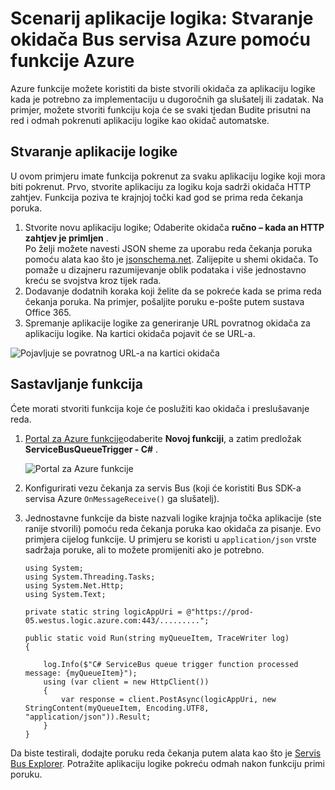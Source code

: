 <properties
   pageTitle="Scenarij aplikacije logika: Stvaranje okidača Azure funkcije servisa Bus | Microsoft Azure"
   description="Da biste stvorili servisa Bus okidača za aplikaciju logiku funkcije Azure"
   services="logic-apps,functions"
   documentationCenter=".net,nodejs,java"
   authors="jeffhollan"
   manager="dwrede"
   editor=""/>

<tags
   ms.service="logic-apps"
   ms.devlang="multiple"
   ms.topic="article"
   ms.tgt_pltfrm="na"
   ms.workload="integration"
   ms.date="05/23/2016"
   ms.author="jehollan"/>

# <a name="logic-app-scenario-create-an-azure-service-bus-trigger-by-using-azure-functions"></a>Scenarij aplikacije logika: Stvaranje okidača Bus servisa Azure pomoću funkcije Azure

Azure funkcije možete koristiti da biste stvorili okidača za aplikaciju logike kada je potrebno za implementaciju u dugoročnih ga slušatelj ili zadatak. Na primjer, možete stvoriti funkciju koja će se svaki tjedan Budite prisutni na red i odmah pokrenuti aplikaciju logike kao okidač automatske.

## <a name="build-the-logic-app"></a>Stvaranje aplikacije logike

U ovom primjeru imate funkcija pokrenut za svaku aplikaciju logike koji mora biti pokrenut. Prvo, stvorite aplikaciju za logiku koja sadrži okidača HTTP zahtjev. Funkcija poziva te krajnjoj točki kad god se prima reda čekanja poruka.  

1. Stvorite novu aplikaciju logike; Odaberite okidača **ručno – kada an HTTP zahtjev je primljen** .  
   Po želji možete navesti JSON sheme za uporabu reda čekanja poruka pomoću alata kao što je [jsonschema.net](http://jsonschema.net). Zalijepite u shemi okidača. To pomaže u dizajneru razumijevanje oblik podataka i više jednostavno kreću se svojstva kroz tijek rada.
1. Dodavanje dodatnih koraka koji želite da se pokreće kada se prima reda čekanja poruka. Na primjer, pošaljite poruku e-pošte putem sustava Office 365.  
1. Spremanje aplikacije logike za generiranje URL povratnog okidača za aplikaciju logike. Na kartici okidača pojavit će se URL-a.

![Pojavljuje se povratnog URL-a na kartici okidača][1]

## <a name="build-the-function"></a>Sastavljanje funkcija

Ćete morati stvoriti funkcija koje će poslužiti kao okidača i preslušavanje reda.

1. [Portal za Azure funkcije](https://functions.azure.com/signin)odaberite **Novoj funkciji**, a zatim predložak **ServiceBusQueueTrigger - C#** .

    ![Portal za Azure funkcije][2]

2. Konfigurirati vezu čekanja za servis Bus (koji će koristiti Bus SDK-a servisa Azure `OnMessageReceive()` ga slušatelj).
3. Jednostavne funkcije da biste nazvali logike krajnja točka aplikacije (ste ranije stvorili) pomoću reda čekanja poruka kao okidača za pisanje. Evo primjera cijelog funkcije. U primjeru se koristi u `application/json` vrste sadržaja poruke, ali to možete promijeniti ako je potrebno.

   ```
   using System;
   using System.Threading.Tasks;
   using System.Net.Http;
   using System.Text;

   private static string logicAppUri = @"https://prod-05.westus.logic.azure.com:443/.........";

   public static void Run(string myQueueItem, TraceWriter log)
   {

       log.Info($"C# ServiceBus queue trigger function processed message: {myQueueItem}");
       using (var client = new HttpClient())
       {
           var response = client.PostAsync(logicAppUri, new StringContent(myQueueItem, Encoding.UTF8, "application/json")).Result;
       }
   }
   ```

Da biste testirali, dodajte poruku reda čekanja putem alata kao što je [Servis Bus Explorer](https://github.com/paolosalvatori/ServiceBusExplorer). Potražite aplikaciju logike pokreću odmah nakon funkciju primi poruku.

<!-- Image References -->
[1]: ./media/app-service-logic-scenario-function-sb-trigger/manualTrigger.PNG
[2]: ./media/app-service-logic-scenario-function-sb-trigger/newQueueTriggerFunction.PNG
